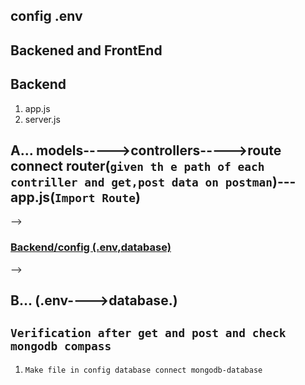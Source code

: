 ## config .env

## Backened and FrontEnd

## Backend

1. app.js
2. server.js

<!-- connected router on port 3004 -->

## A... models----->controllers----->route connect router(`given th e path of each contriller and get,post data on postman`)---app.js(`Import Route`)

<!-- connected router on port 3004 -->

 <!-- <----   connected Mongo on ${data.connection.host} ---->  -->

### [Backend/config (.env,database)]()

 <!-- <----   connected Mongo on ${data.connection.host} ---->  -->

## B... (.env---->database.)

## `Verification after get and post and check mongodb compass `

1. `Make file in config database connect mongodb-database`


<!-- >------------------------------------< -->